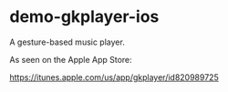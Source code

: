 demo-gkplayer-ios
=================

A gesture-based music player.

As seen on the Apple App Store:

https://itunes.apple.com/us/app/gkplayer/id820989725
